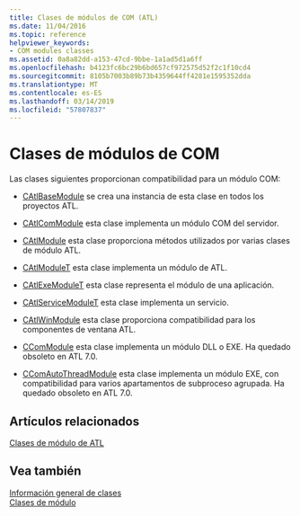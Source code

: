 ```yaml
---
title: Clases de módulos de COM (ATL)
ms.date: 11/04/2016
ms.topic: reference
helpviewer_keywords:
- COM modules classes
ms.assetid: 0a8a82dd-a153-47cd-9bbe-1a1ad5d1a6ff
ms.openlocfilehash: b4123fc6bc29b6bd657cf972575d52f2c1f10cd4
ms.sourcegitcommit: 8105b7003b89b73b4359644ff4281e1595352dda
ms.translationtype: MT
ms.contentlocale: es-ES
ms.lasthandoff: 03/14/2019
ms.locfileid: "57807837"
---
```

# <a name="com-modules-classes"></a>Clases de módulos de COM

Las clases siguientes proporcionan compatibilidad para un módulo COM:

- [CAtlBaseModule](../atl/reference/catlbasemodule-class.md) se crea una instancia de esta clase en todos los proyectos ATL.

- [CAtlComModule](../atl/reference/catlcommodule-class.md) esta clase implementa un módulo COM del servidor.

- [CAtlModule](../atl/reference/catlmodule-class.md) esta clase proporciona métodos utilizados por varias clases de módulo ATL.

- [CAtlModuleT](../atl/reference/catlmodulet-class.md) esta clase implementa un módulo de ATL.

- [CAtlExeModuleT](../atl/reference/catlexemodulet-class.md) esta clase representa el módulo de una aplicación.

- [CAtlServiceModuleT](../atl/reference/catlservicemodulet-class.md) esta clase implementa un servicio.

- [CAtlWinModule](../atl/reference/catlwinmodule-class.md) esta clase proporciona compatibilidad para los componentes de ventana ATL.

- [CComModule](../atl/reference/ccommodule-class.md) esta clase implementa un módulo DLL o EXE. Ha quedado obsoleto en ATL 7.0.

- [CComAutoThreadModule](../atl/reference/ccomautothreadmodule-class.md) esta clase implementa un módulo EXE, con compatibilidad para varios apartamentos de subproceso agrupada. Ha quedado obsoleto en ATL 7.0.

## <a name="related-articles"></a>Artículos relacionados

[Clases de módulo de ATL](../atl/atl-module-classes.md)

## <a name="see-also"></a>Vea también

[Información general de clases](../atl/atl-class-overview.md)<br/>
[Clases de módulo](../atl/atl-module-classes.md)
